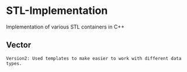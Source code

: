 # STL-Implementation

Implementation of various STL containers in C++

## Vector
```
Version2: Used templates to make easier to work with different data types.
```
